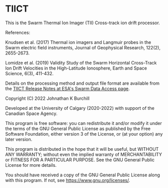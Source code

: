 # TIICT

This is the Swarm Thermal Ion Imager (TII) Cross-track ion drift processor.

References:

Knudsen et al. (2017) Thermal ion imagers and Langmuir probes in the Swarm electric field instruments, Journal of Geophysical Research, 122(2), 2655-2673.

Lomidze et al. (2019) Validity Study of the Swarm Horizontal Cross-Track Ion Drift Velocities in the High-Latitude Ionosphere, Earth and Space Science, 6(3), 411-432.

Details on the processing method and output file format are available from the [TIICT Release Notes at ESA's Swarm Data Access page](https://swarm-diss.eo.esa.int/?do=download&file=swarm%2FAdvanced%2FPlasma_Data%2F2Hz_TII_Cross-track_Dataset%2FSW-RN-UoC-GS-004_TIICT_ReleaseNotes.ZIP).

Copyright (C) 2022   Johnathan K Burchill

Developed at the University of Calgary (2020-2022) with support of the Canadian Space Agency.

This program is free software: you can redistribute it and/or modify
it under the terms of the GNU General Public License as published by
the Free Software Foundation, either version 3 of the License, or
(at your option) any later version.

This program is distributed in the hope that it will be useful,
but WITHOUT ANY WARRANTY; without even the implied warranty of
MERCHANTABILITY or FITNESS FOR A PARTICULAR PURPOSE.  See the
GNU General Public License for more details.

You should have received a copy of the GNU General Public License
along with this program.  If not, see <https://www.gnu.org/licenses/>.

